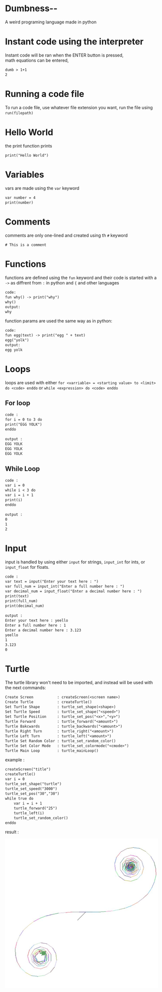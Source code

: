 # Dumbness--
A weird programing language made in python

# Instant code using the interpreter
Instant code will be ran when the ENTER button is pressed,</br>
math equations can be entered,
```
dumb > 1+1
2
```
# Running a code file
To run a code file, use whatever file extension you want,
run the file using ```run(filepath)```
# Hello World
the print function prints
```pycon
print("Hello World")
```
# Variables
vars are made using the `var` keyword
```pycon
var number = 4
print(number)
```
# Comments
comments are only one-lined and created using th `#` keyword
```pycon
# This is a comment
```
# Functions
functions are defined using the `fun` keyword and their code is started with a `->` as diffrent from `:` in python and `{` and other languages
```pycon
code:
fun why() -> print("why")
why()
output:
why
```
function params are used the same way as in python:
```pycon
code:
fun egg(text) -> print("egg " + text)
egg("yolk")
output:
egg yolk
```
# Loops
loops are used with either `for <varriable> = <starting value> to <limit> do <code> enddo` or `while <expression> do <code> enddo`
## For loop
```pycon
code :
for i = 0 to 3 do
print("EGG YOLK")
enddo

output :
EGG YOLK
EGG YOLK
EGG YOLK
```
## While Loop
```pycon
code :
var i = 0
while i < 3 do
var i = i + 1
print(i)
enddo

output :
0
1
2
```

# Input
input is handled by using either `input` for strings, `input_int` for ints, or `input_float` for floats.
```pycon
code :
var text = input("Enter your text here : ")
var full_num = input_int("Enter a full number here : ")
var decimal_num = input_float("Enter a decimal number here : ")
print(text)
print(full_num)
print(decimal_num)

output : 
Enter your text here : yeello
Enter a full number here : 1
Enter a decimal number here : 3.123
yeello
1
3.123
0
```
# Turtle
The turtle library won't need to be imported, and instead will be used with the next commands:
```
Create Screen           : createScreen(<screen name>)
Create Turtle           : createTurtle()
Set Turtle Shape        : turtle_set_shape(<shape>)
Set Turtle Speed        : turtle_set_shape("<speed>")
Set Turtle Position     : turtle_set_pos("<x>","<y>") 
Turtle Forward          : turtle_forward("<amount>")
Turtle Bakcwards        : turtle_backwards("<amount>")
Turtle Right Turn       : turtle_right("<amount>")
Turtle Left Turn        : turtle_left("<amount>")
Turtle Set Random Color : turtle_set_random_color()
Turtle Set Color Mode   : turtle_set_colormode("<cmode>")
Turtle Main Loop        : turtle_mainLoop()
```
example : 
```pycon
createScreen("title")
createTurtle()
var i = 0
turtle_set_shape("turtle")
turtle_set_speed("3000")
turtle_set_pos("30","30")
while true do
    var i = i + 1
    turtle_forward("25")
    turtle_left(i)
    turtle_set_random_color()
enddo
```
result : 

![example](READMEFILES/img.png)

